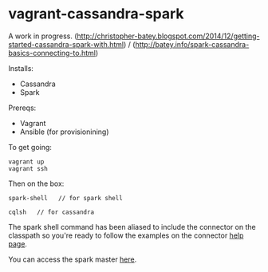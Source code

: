 vagrant-cassandra-spark
=======================

A work in progress. (http://christopher-batey.blogspot.com/2014/12/getting-started-cassandra-spark-with.html) / (http://batey.info/spark-cassandra-basics-connecting-to.html)

Installs:
* Cassandra
* Spark

Prereqs:
* Vagrant
* Ansible (for provisionining)

To get going:
```
vagrant up
vagrant ssh
```

Then on the box:

```
spark-shell   // for spark shell

cqlsh   // for cassandra
```

The spark shell command has been aliased to include the connector on the classpath so you're ready to follow the examples on the connector [help page](https://github.com/datastax/spark-cassandra-connector/blob/master/doc/2_loading.md).

You can access the spark master [here](http://192.168.10.11:8080/).
